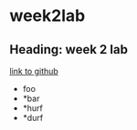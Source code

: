 # week2lab

## Heading: week 2 lab

[link to github](https://github.com/dominictabeta)

* foo
* *bar
* *hurf
* *durf

